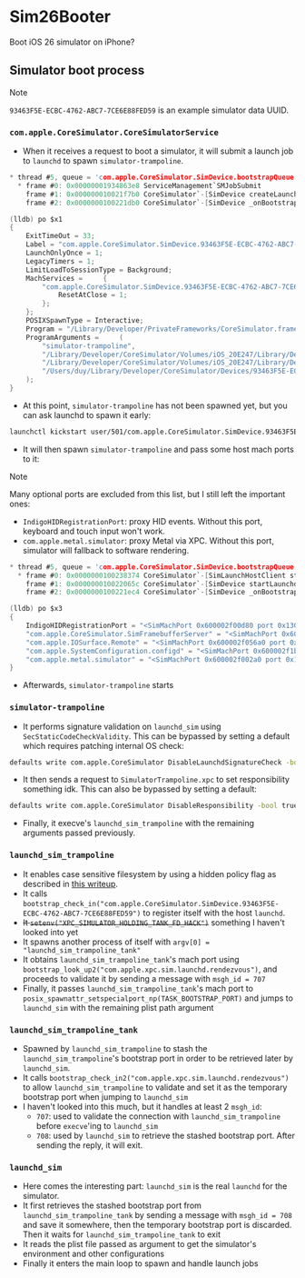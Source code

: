 # Sim26Booter
Boot iOS 26 simulator on iPhone?

## Simulator boot process
> [!NOTE]
> `93463F5E-ECBC-4762-ABC7-7CE6E88FED59` is an example simulator data UUID.

### `com.apple.CoreSimulator.CoreSimulatorService`
- When it receives a request to boot a simulator, it will submit a launch job to `launchd` to spawn `simulator-trampoline`.
```c
* thread #5, queue = 'com.apple.CoreSimulator.SimDevice.bootstrapQueue.93463F5E-ECBC-4762-ABC7-7CE6E88FED59', stop reason = breakpoint 3.1
  * frame #0: 0x00000001934863e8 ServiceManagement`SMJobSubmit
    frame #1: 0x000000010021f7b0 CoreSimulator`-[SimDevice createLaunchdJobWithBinpref:extraEnvironment:disabledJobs:error:] + 4732
    frame #2: 0x0000000100221db0 CoreSimulator`-[SimDevice _onBootstrapQueue_bootWithOptions:deathMonitorPort:error:] + 932

(lldb) po $x1
{
    ExitTimeOut = 33;
    Label = "com.apple.CoreSimulator.SimDevice.93463F5E-ECBC-4762-ABC7-7CE6E88FED59";
    LaunchOnlyOnce = 1;
    LegacyTimers = 1;
    LimitLoadToSessionType = Background;
    MachServices =     {
        "com.apple.CoreSimulator.SimDevice.93463F5E-ECBC-4762-ABC7-7CE6E88FED59" =         {
            ResetAtClose = 1;
        };
    };
    POSIXSpawnType = Interactive;
    Program = "/Library/Developer/PrivateFrameworks/CoreSimulator.framework/Resources/simulator-trampoline";
    ProgramArguments =     (
        "simulator-trampoline",
        "/Library/Developer/CoreSimulator/Volumes/iOS_20E247/Library/Developer/CoreSimulator/Profiles/Runtimes/iOS 16.4.simruntime/Contents/Resources/RuntimeRoot/sbin/launchd_sim_trampoline",
        "/Library/Developer/CoreSimulator/Volumes/iOS_20E247/Library/Developer/CoreSimulator/Profiles/Runtimes/iOS 16.4.simruntime/Contents/Resources/RuntimeRoot/sbin/launchd_sim",
        "/Users/duy/Library/Developer/CoreSimulator/Devices/93463F5E-ECBC-4762-ABC7-7CE6E88FED59/data/var/run/launchd_bootstrap.plist"
    );
}
```

- At this point, `simulator-trampoline` has not been spawned yet, but you can ask launchd to spawn it early:
```sh
launchctl kickstart user/501/com.apple.CoreSimulator.SimDevice.93463F5E-ECBC-4762-ABC7-7CE6E88FED59
```
- It will then spawn `simulator-trampoline` and pass some host mach ports to it:
> [!NOTE]
> Many optional ports are excluded from this list, but I still left the important ones:
> - `IndigoHIDRegistrationPort`: proxy HID events. Without this port, keyboard and touch input won't work.
> - `com.apple.metal.simulator`: proxy Metal via XPC. Without this port, simulator will fallback to software rendering.
```c
* thread #5, queue = 'com.apple.CoreSimulator.SimDevice.bootstrapQueue.93463F5E-ECBC-4762-ABC7-7CE6E88FED59', stop reason = breakpoint 1.1
  * frame #0: 0x0000000100238374 CoreSimulator`-[SimLaunchHostClient startNewSession:endpointsToRegister:bindPort:deathQueue:deathHandler:error:]
    frame #1: 0x000000010022065c CoreSimulator`-[SimDevice startLaunchdWithDeathPort:error:] + 812
    frame #2: 0x0000000100221ec4 CoreSimulator`-[SimDevice _onBootstrapQueue_bootWithOptions:deathMonitorPort:error:] + 1208

(lldb) po $x3                                                                                                
{
    IndigoHIDRegistrationPort = "<SimMachPort 0x600002f00d80 port 0x13023 (77859) send>";
    "com.apple.CoreSimulator.SimFramebufferServer" = "<SimMachPort 0x600002f00b40 port 0x1da3b (121403) send>";
    "com.apple.IOSurface.Remote" = "<SimMachPort 0x600002f056a0 port 0x1b90f (112911) send>";
    "com.apple.SystemConfiguration.configd" = "<SimMachPort 0x600002f1b520 port 0x1c903 (116995) send>";
    "com.apple.metal.simulator" = "<SimMachPort 0x600002f002a0 port 0x18023 (98339) send>";
}
```
- Afterwards, `simulator-trampoline` starts

### `simulator-trampoline`
- It performs signature validation on `launchd_sim` using `SecStaticCodeCheckValidity`. This can be bypassed by setting a default which requires patching internal OS check:
```sh
defaults write com.apple.CoreSimulator DisableLaunchdSignatureCheck -bool true
```

- It then sends a request to `SimulatorTrampoline.xpc` to set responsibility something idk. This can also be bypassed by setting a default:
```sh
defaults write com.apple.CoreSimulator DisableResponsibility -bool true
```

- Finally, it execve's `launchd_sim_trampoline` with the remaining arguments passed previously.

### `launchd_sim_trampoline`
- It enables case sensitive filesystem by using a hidden policy flag as described in [this writeup](https://worthdoingbadly.com/casesensitive-iossim/).
- It calls `bootstrap_check_in("com.apple.CoreSimulator.SimDevice.93463F5E-ECBC-4762-ABC7-7CE6E88FED59")` to register itself with the host `launchd`.
- ~~It `setenv("XPC_SIMULATOR_HOLDING_TANK_FD_HACK")`~~ something I haven't looked into yet
- It spawns another process of itself with `argv[0] = "launchd_sim_trampoline_tank"`
- It obtains `launchd_sim_trampoline_tank`'s mach port using `bootstrap_look_up2("com.apple.xpc.sim.launchd.rendezvous")`, and proceeds to validate it by sending a message with `msgh_id = 707`
- Finally, it passes `launchd_sim_trampoline_tank`'s mach port to `posix_spawnattr_setspecialport_np(TASK_BOOTSTRAP_PORT)` and jumps to `launchd_sim` with the remaining plist path argument

### `launchd_sim_trampoline_tank`
- Spawned by `launchd_sim_trampoline` to stash the `launchd_sim_trampoline`'s bootstrap port in order to be retrieved later by `launchd_sim`.
- It calls `bootstrap_check_in2("com.apple.xpc.sim.launchd.rendezvous")` to allow `launchd_sim_trampoline` to validate and set it as the temporary bootstrap port when jumping to `launchd_sim`
- I haven't looked into this much, but it handles at least 2 `msgh_id`:
    + `707`: used to validate the connection with `launchd_sim_trampoline` before `execve`'ing to `launchd_sim`
    + `708`: used by `launchd_sim` to retrieve the stashed bootstrap port. After sending the reply, it will exit.

### `launchd_sim`
- Here comes the interesting part: `launchd_sim` is the real `launchd` for the simulator.
- It first retrieves the stashed bootstrap port from `launchd_sim_trampoline_tank` by sending a message with `msgh_id = 708` and save it somewhere, then the temporary bootstrap port is discarded. Then it waits for `launchd_sim_trampoline_tank` to exit
- It reads the plist file passed as argument to get the simulator's environment and other configurations
- Finally it enters the main loop to spawn and handle launch jobs

